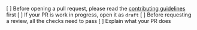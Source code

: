[ ] Before opening a pull request, please read the [contributing guidelines](https://github.com/pancakeswap/pancake-uikit/blob/master/CONTRIBUTING.md) first
[ ] If your PR is work in progress, open it as `draft`
[ ] Before requesting a review, all the checks need to pass
[ ] Explain what your PR does
